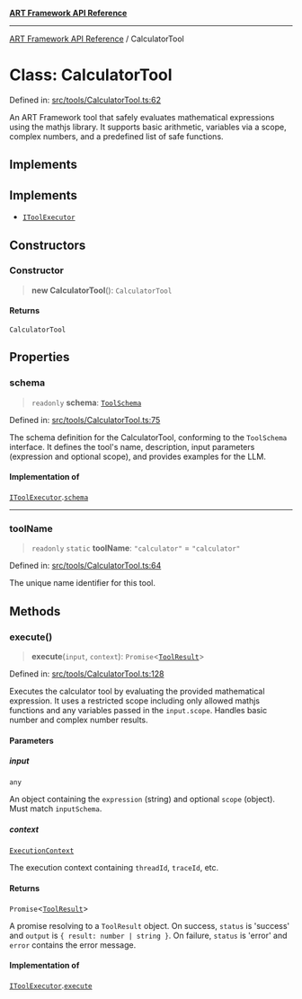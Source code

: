 [**ART Framework API Reference**](../README.md)

***

[ART Framework API Reference](../README.md) / CalculatorTool

# Class: CalculatorTool

Defined in: [src/tools/CalculatorTool.ts:62](https://github.com/hashangit/ART/blob/13d06b82b833201787abcae252aaec8212ec73f7/src/tools/CalculatorTool.ts#L62)

An ART Framework tool that safely evaluates mathematical expressions using the mathjs library.
It supports basic arithmetic, variables via a scope, complex numbers, and a predefined list of safe functions.

## Implements

## Implements

- [`IToolExecutor`](../interfaces/IToolExecutor.md)

## Constructors

### Constructor

> **new CalculatorTool**(): `CalculatorTool`

#### Returns

`CalculatorTool`

## Properties

### schema

> `readonly` **schema**: [`ToolSchema`](../interfaces/ToolSchema.md)

Defined in: [src/tools/CalculatorTool.ts:75](https://github.com/hashangit/ART/blob/13d06b82b833201787abcae252aaec8212ec73f7/src/tools/CalculatorTool.ts#L75)

The schema definition for the CalculatorTool, conforming to the `ToolSchema` interface.
It defines the tool's name, description, input parameters (expression and optional scope),
and provides examples for the LLM.

#### Implementation of

[`IToolExecutor`](../interfaces/IToolExecutor.md).[`schema`](../interfaces/IToolExecutor.md#schema)

***

### toolName

> `readonly` `static` **toolName**: `"calculator"` = `"calculator"`

Defined in: [src/tools/CalculatorTool.ts:64](https://github.com/hashangit/ART/blob/13d06b82b833201787abcae252aaec8212ec73f7/src/tools/CalculatorTool.ts#L64)

The unique name identifier for this tool.

## Methods

### execute()

> **execute**(`input`, `context`): `Promise`\<[`ToolResult`](../interfaces/ToolResult.md)\>

Defined in: [src/tools/CalculatorTool.ts:128](https://github.com/hashangit/ART/blob/13d06b82b833201787abcae252aaec8212ec73f7/src/tools/CalculatorTool.ts#L128)

Executes the calculator tool by evaluating the provided mathematical expression.
It uses a restricted scope including only allowed mathjs functions and any variables
passed in the `input.scope`. Handles basic number and complex number results.

#### Parameters

##### input

`any`

An object containing the `expression` (string) and optional `scope` (object). Must match `inputSchema`.

##### context

[`ExecutionContext`](../interfaces/ExecutionContext.md)

The execution context containing `threadId`, `traceId`, etc.

#### Returns

`Promise`\<[`ToolResult`](../interfaces/ToolResult.md)\>

A promise resolving to a `ToolResult` object.
         On success, `status` is 'success' and `output` is `{ result: number | string }`.
         On failure, `status` is 'error' and `error` contains the error message.

#### Implementation of

[`IToolExecutor`](../interfaces/IToolExecutor.md).[`execute`](../interfaces/IToolExecutor.md#execute)
